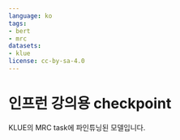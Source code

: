 ```yaml
---
language: ko
tags:
- bert
- mrc
datasets:
- klue
license: cc-by-sa-4.0
---
```


# 인프런 강의용 checkpoint

KLUE의 MRC task에 파인튜닝된 모델입니다.